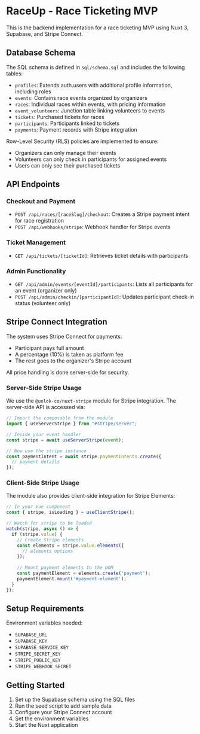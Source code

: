 # RaceUp - Race Ticketing MVP

This is the backend implementation for a race ticketing MVP using Nuxt 3, Supabase, and Stripe Connect.

## Database Schema

The SQL schema is defined in `sql/schema.sql` and includes the following tables:

- `profiles`: Extends auth.users with additional profile information, including roles
- `events`: Contains race events organized by organizers
- `races`: Individual races within events, with pricing information
- `event_volunteers`: Junction table linking volunteers to events
- `tickets`: Purchased tickets for races
- `participants`: Participants linked to tickets
- `payments`: Payment records with Stripe integration

Row-Level Security (RLS) policies are implemented to ensure:

- Organizers can only manage their events
- Volunteers can only check in participants for assigned events
- Users can only see their purchased tickets

## API Endpoints

### Checkout and Payment

- `POST /api/races/[raceSlug]/checkout`: Creates a Stripe payment intent for race registration
- `POST /api/webhooks/stripe`: Webhook handler for Stripe events

### Ticket Management

- `GET /api/tickets/[ticketId]`: Retrieves ticket details with participants

### Admin Functionality

- `GET /api/admin/events/[eventId]/participants`: Lists all participants for an event (organizer only)
- `POST /api/admin/checkin/[participantId]`: Updates participant check-in status (volunteer only)

## Stripe Connect Integration

The system uses Stripe Connect for payments:
- Participant pays full amount
- A percentage (10%) is taken as platform fee
- The rest goes to the organizer's Stripe account

All price handling is done server-side for security.

### Server-Side Stripe Usage

We use the `@unlok-co/nuxt-stripe` module for Stripe integration. The server-side API is accessed via:

```typescript
// Import the composable from the module
import { useServerStripe } from "#stripe/server";

// Inside your event handler
const stripe = await useServerStripe(event);

// Now use the stripe instance
const paymentIntent = await stripe.paymentIntents.create({
  // payment details
});
```

### Client-Side Stripe Usage

The module also provides client-side integration for Stripe Elements:

```typescript
// In your Vue component
const { stripe, isLoading } = useClientStripe();

// Watch for stripe to be loaded
watch(stripe, async () => {
  if (stripe.value) {
    // Create Stripe elements
    const elements = stripe.value.elements({
      // elements options
    });
    
    // Mount payment elements to the DOM
    const paymentElement = elements.create('payment');
    paymentElement.mount('#payment-element');
  }
});
```

## Setup Requirements

Environment variables needed:
- `SUPABASE_URL`
- `SUPABASE_KEY`
- `SUPABASE_SERVICE_KEY`
- `STRIPE_SECRET_KEY`
- `STRIPE_PUBLIC_KEY`
- `STRIPE_WEBHOOK_SECRET`

## Getting Started

1. Set up the Supabase schema using the SQL files
2. Run the seed script to add sample data
3. Configure your Stripe Connect account
4. Set the environment variables
5. Start the Nuxt application
